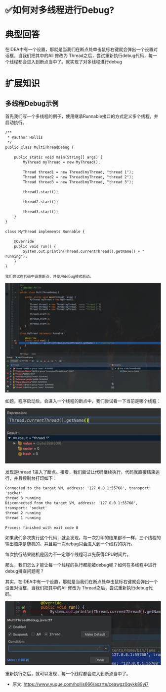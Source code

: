 # ✅如何对多线程进行Debug?
<!--page header-->


<a name="elH3c"></a>
# 典型回答

在IDEA中有一个设置，那就是当我们在断点处单击鼠标右键就会弹出一个设置对话框，当我们把其中的All 修改为 Thread之后，尝试重新执行debug代码，每一个线程都会进入到断点当中了。就实现了对多线程进行debug
<a name="XmSsW"></a>
# 扩展知识
<a name="a2JNh"></a>
## 多线程Debug示例

首先我们写一个多线程的例子，使用继承Runnable接口的方式定义多个线程，并启动执行。

```
/**
 * @author Hollis
 */
public class MultiThreadDebug {

    public static void main(String[] args) {
        MyThread myThread = new MyThread();

        Thread thread1 = new Thread(myThread, "thread 1");
        Thread thread2 = new Thread(myThread, "thread 2");
        Thread thread3 = new Thread(myThread, "thread 3");

        thread1.start();

        thread2.start();

        thread3.start();
    }
}

class MyThread implements Runnable {

    @Override
    public void run() {
        System.out.println(Thread.currentThread().getName() + " running");
    }
}

我们尝试在代码中设置断点，并使用debug模式启动。
```

![](./img/rN9Qw6I24CGxgLe1/16065562943648-666200.jpg)

如题，程序启动后，会进入一个线程的断点中，我们尝试看一下当前是哪个线程：

![](./img/rN9Qw6I24CGxgLe1/16065563249582-784668.jpg)

发现是thread 1进入了断点。接着，我们尝试让代码继续执行，代码就直接结束运行，并且控制台打印如下：

```
Connected to the target VM, address: '127.0.0.1:55768', transport: 'socket'
thread 3 running
Disconnected from the target VM, address: '127.0.0.1:55768', transport: 'socket'
thread 2 running
thread 1 running

Process finished with exit code 0
```

如果我们多次执行这个代码，就会发现，每一次打印的结果都不一样，三个线程的输出顺序是随机的，并且每一次debug只会进入到一个线程的执行。

每次执行结果随机是因为不一定哪个线程可以先获得CPU时间片。

那么，我们怎么才能让每一个线程的执行都能被debug呢？如何在多线程中进行debug排查问题呢？

其实，在IDEA中有一个设置，那就是当我们在断点处单击鼠标右键就会弹出一个设置对话框，当我们把其中的All 修改为 Thread之后，尝试重新执行debug代码。

![](./img/rN9Qw6I24CGxgLe1/16065565440571-174938.jpg)

重新执行之后，就可以发现，每一个线程都会进入到断点当中了。


<!--page footer-->
- 原文: <https://www.yuque.com/hollis666/axzrte/ceawgz0qykk89yi7>
